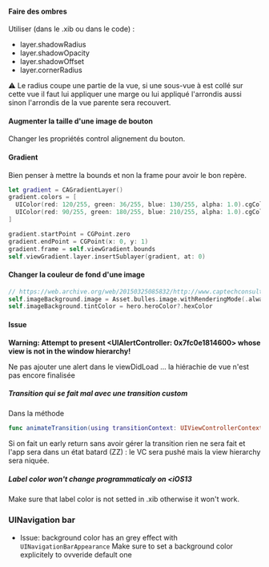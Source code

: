 
#### Faire des ombres
Utiliser (dans le .xib ou dans le code) :

* layer.shadowRadius
* layer.shadowOpacity
* layer.shadowOffset
* layer.cornerRadius

⚠️ Le radius coupe une partie de la vue, si une sous-vue à est collé sur cette vue il faut lui appliquer une marge ou lui appliqué l'arrondis aussi sinon l'arrondis de la vue parente sera recouvert.

#### Augmenter la taille d'une image de bouton

Changer les propriétés control alignement du bouton.

#### Gradient

Bien penser à mettre la bounds et non la frame pour avoir le bon repère.

```swift
let gradient = CAGradientLayer()
gradient.colors = [
  UIColor(red: 120/255, green: 36/255, blue: 130/255, alpha: 1.0).cgColor,
  UIColor(red: 90/255, green: 180/255, blue: 210/255, alpha: 1.0).cgColor
]

gradient.startPoint = CGPoint.zero
gradient.endPoint = CGPoint(x: 0, y: 1)
gradient.frame = self.viewGradient.bounds
self.viewGradient.layer.insertSublayer(gradient, at: 0)
```
#### Changer la couleur de fond d'une image

```swift
// https://web.archive.org/web/20150325085832/http://www.captechconsulting.com/blog/steven-beyers/ios-7-tutorial-series-tint-color-and-easy-app-theming
self.imageBackground.image = Asset.bulles.image.withRenderingMode(.alwaysTemplate) 
self.imageBackground.tintColor = hero.heroColor?.hexColor    
```

#### Issue
**Warning: Attempt to present <UIAlertController: 0x7fc0e1814600> whose view is not in the window hierarchy!**

Ne pas ajouter une alert dans le viewDidLoad ... la hiérachie de vue n'est pas encore finalisée

##### Transition qui se fait mal avec une transition custom

Dans la méthode 
```swift
func animateTransition(using transitionContext: UIViewControllerContextTransitioning)
```
Si on fait un early return sans avoir gérer la transition rien ne sera fait et l'app sera dans un état batard (ZZ) : le VC sera pushé mais la view hierarchy sera niquée.


##### Label color won't change programmaticaly on <iOS13

Make sure that label color is not setted in .xib otherwise it won't work.

### UINavigation bar

* Issue: background color has an grey effect with `UINavigationBarAppearance`
  Make sure to set a background color explicitely to ovveride default one
